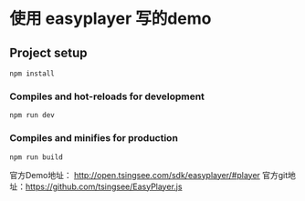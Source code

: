 # 使用 easyplayer 写的demo

## Project setup
```
npm install
```

### Compiles and hot-reloads for development
```
npm run dev
```

### Compiles and minifies for production
```
npm run build
```


官方Demo地址： http://open.tsingsee.com/sdk/easyplayer/#player
官方git地址：https://github.com/tsingsee/EasyPlayer.js
